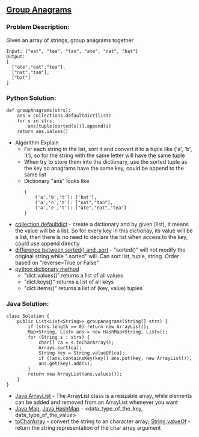 ## **[Group Anagrams](https://leetcode.com/problems/group-anagrams/)**
### **Problem Description:**
Given an array of strings, group anagrams together
```
Input: ["eat", "tea", "tan", "ate", "nat", "bat"]
Output:
[
  ["ate","eat","tea"],
  ["nat","tan"],
  ["bat"]
]
```

### **Python Solution:**
```
def groupAnagrams(strs):
    ans = collections.defaultdict(list)
    for s in strs:
        ans[tuple(sorted(s))].append(s)
    return ans.values()
```
- Algorithm Explain
    - For each string in the list, sort it and convert it to a tuple like ('a', 'b', 't'), so for the string with the same letter will have the same tuple
    - When try to store them into the dictionary, use the sorted tuple as the key so anagrams have the same key, could be append to the same list
    - Dictionary "ans" looks like
        ```
        {  
            ('a','b','t'): ['bat'],  
            ('a','n','t'): ["nat","tan"],  
            ('a','e','t'): ["ate","eat","tea"]  
        } 
        ```
- [collection.defaultdict](https://docs.python.org/2/library/collections.html#collections.defaultdict) - create a dictionary and by given (list), it means the value will be a list. So for every key in this dictionay, its value will be a list, then there is no need to declare the list when access to the key, could use append directly
- [difference between sorted() and .sort](https://discuss.codecademy.com/t/what-is-the-difference-between-sort-and-sorted/349679) - "sorted()" will not modify the original string while ".sorted" will. Can sort list, tuple, string. Order based on "reverse=True or False"
- [python dictionary method](https://www.w3schools.com/python/python_ref_dictionary.asp)    
    - "dict.values()" returns a list of all values
    - "dict.keys()" returns a list of all keys
    - "dict.items()" returns a list of (key, value) tuples


### **Java Solution:**
```
class Solution {
    public List<List<String>> groupAnagrams(String[] strs) {
        if (strs.length == 0) return new ArrayList();
        Map<String, List> ans = new HashMap<String, List>();
        for (String s : strs) {
            char[] ca = s.toCharArray();
            Arrays.sort(ca);
            String key = String.valueOf(ca);
            if (!ans.containsKey(key)) ans.put(key, new ArrayList());
            ans.get(key).add(s);
        }
        return new ArrayList(ans.values());
    }
}
```
- [Java ArrayList](https://www.w3schools.com/java/java_arraylist.asp) - The ArrayList class is a resizable array, while elements can be added and removed from an ArrayList whenever you want
- [Java Map](http://tutorials.jenkov.com/java-collections/map.html), [Java HashMap](https://www.w3schools.com/java/java_hashmap.asp) - <data_type_of_the_key, data_type_of_the_value>
- [toCharArray](https://www.geeksforgeeks.org/java-string-tochararray-example/) - convert the string to an character array; [String.valueOf](https://www.tutorialspoint.com/java/java_string_valueof.htm) - return the string representation of the char array argument
